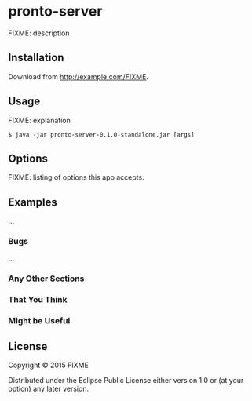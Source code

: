 # pronto-server

FIXME: description

## Installation

Download from http://example.com/FIXME.

## Usage

FIXME: explanation

    $ java -jar pronto-server-0.1.0-standalone.jar [args]

## Options

FIXME: listing of options this app accepts.

## Examples

...

### Bugs

...

### Any Other Sections
### That You Think
### Might be Useful

## License

Copyright © 2015 FIXME

Distributed under the Eclipse Public License either version 1.0 or (at
your option) any later version.
